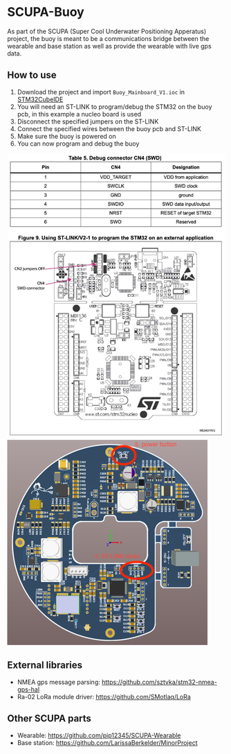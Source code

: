 # SCUPA-Buoy

As part of the SCUPA (Super Cool Underwater Positioning Apperatus) project, the buoy is meant to be a communications bridge between the wearable and base station as well as provide the wearable with live gps data.

## How to use

1. Download the project and import `Buoy_Mainboard_V1.ioc` in [STM32CubeIDE](https://www.st.com/en/development-tools/stm32cubeide.html)
2. You will need an ST-LINK to program/debug the STM32 on the buoy pcb, in this example a nucleo board is used
3. Disconnect the specified jumpers on the ST-LINK
4. Connect the specified wires between the buoy pcb and ST-LINK
5. Make sure the buoy is powered on
6. You can now program and debug the buoy

![](./images/st-link_docs.jpg)  
![](./images/buoy_pcb.png)

## External libraries

* NMEA gps message parsing: https://github.com/sztvka/stm32-nmea-gps-hal
* Ra-02 LoRa module driver: https://github.com/SMotlaq/LoRa

## Other SCUPA parts

* Wearable: https://github.com/pip12345/SCUPA-Wearable
* Base station: https://github.com/LarissaBerkelder/MinorProject